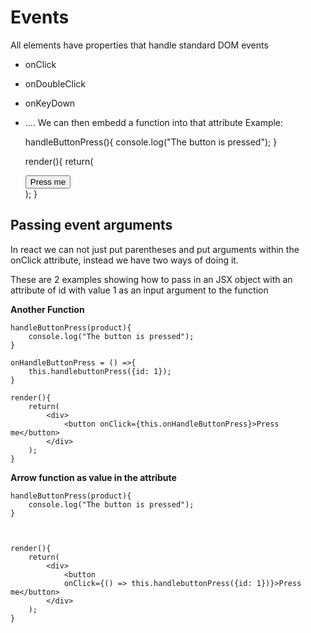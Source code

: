 # Events
All elements have properties that handle standard DOM events
- onClick
- onDoubleClick
- onKeyDown
- ....
We can then embedd a function into that attribute
Example:

	handleButtonPress(){
		console.log("The button is pressed");
	}


	render(){
		return(
			<div>
				<button onClick={this.handleButtonPress}>Press me</button>
			</div>
		);
	}

## Passing event arguments
In react we can not just put parentheses and put arguments within the onClick attribute, instead we have two ways of doing it.

These are 2 examples showing how to pass in an JSX object with an attribute of id with value 1 as an input argument to the function

<b>Another Function</b>

	handleButtonPress(product){
		console.log("The button is pressed");
	}

	onHandleButtonPress = () =>{
		this.handlebuttonPress({id: 1});
	}

	render(){
		return(
			<div>
				<button onClick={this.onHandleButtonPress}>Press me</button>
			</div>
		);
	}

<b> Arrow function as value in the attribute</b>

	handleButtonPress(product){
		console.log("The button is pressed");
	}



	render(){
		return(
			<div>
				<button 
				onClick={() => this.handlebuttonPress({id: 1})}>Press me</button>
			</div>
		);
	}


